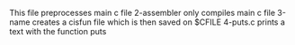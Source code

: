 This file preprocesses main c file
2-assembler only compiles main c file
3-name creates a cisfun file which is then saved on $CFILE
4-puts.c prints a text with the function puts
